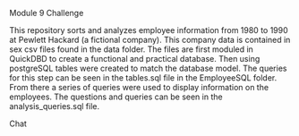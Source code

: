 Module 9 Challenge

This repository sorts and analyzes employee information from 1980 to 1990 at Pewlett Hackard (a fictional company). This company data is contained in sex csv files found in the data folder. The files are first moduled in QuickDBD to create a functional and practical database. Then using postgreSQL tables were created to match the database model. The queries for this step can be seen in the tables.sql file in the EmployeeSQL folder. From there a series of queries were used to display information on the employees. The questions and queries can be seen in the analysis_queries.sql file.

Chat 

